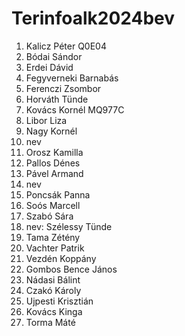# Terinfoalk2024bev

1. Kalicz Péter Q0E04
2. Bódai Sándor
3. Erdei Dávid
4. Fegyverneki Barnabás 
5. Ferenczi Zsombor 
6. Horváth Tünde
7. Kovács Kornél MQ977C
8. Libor Liza
9. Nagy Kornél 
10. nev
11. Orosz Kamilla
12. Pallos Dénes
13. Pável Armand
14. nev
15. Poncsák Panna
16. Soós Marcell 
17. Szabó Sára
18. nev: Szélessy Tünde
19. Tama Zétény
20. Vachter Patrik
21. Vezdén Koppány
22. Gombos Bence János
23. Nádasi Bálint
24. Czakó Károly
25. Ujpesti Krisztián
26. Kovács Kinga
27. Torma Máté
